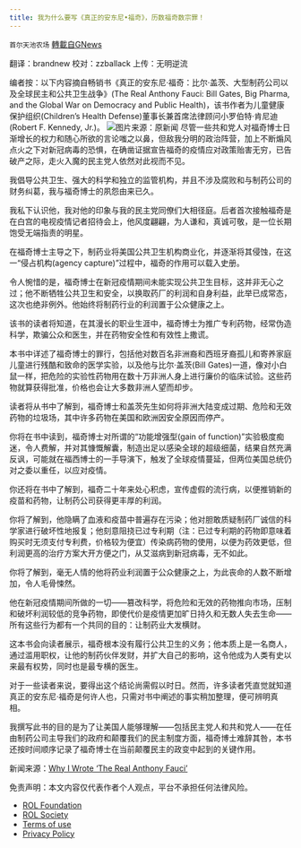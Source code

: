 ```yaml
---
title: 我为什么要写《真正的安东尼•福奇》，历数福奇数宗罪！
---
```

`首尔天池农场` [轉載自GNews](https://gnews.org/zh-hans/1764047/)

翻译：brandnew
校对：zzballack
上传：无明逆流

编者按：以下内容摘自畅销书《真正的安东尼·福奇：比尔·盖茨、大型制药公司以及全球民主和公共卫生战争》(The Real Anthony Fauci: Bill Gates, Big Pharma, and the Global War on Democracy and Public Health)，该书作者为儿童健康保护组织(Children’s Health Defense)董事长兼首席法律顾问小罗伯特·肯尼迪(Robert F. Kennedy, Jr.)。
![](https://assets.gnews.org/wp-content/uploads/2021/12/R23x417-1.jpg)图片来源：原新闻
尽管一些共和党人对福奇博士日渐增长的权力和随心所欲的言论嗤之以鼻，但敌我分明的政治阵营，加上不断煽风点火之下对新冠病毒的恐惧，在确凿证据宣告福奇的疫情应对政策贻害无穷，已告破产之际，走火入魔的民主党人依然对此视而不见。

我倡导公共卫生、强大的科学和独立的监管机构，并且不涉及腐败和与制药公司的财务纠葛，我与福奇博士的夙怨由来已久。

我私下认识他，我对他的印象与我的民主党同僚们大相径庭。后者首次接触福奇是在白宫的电视疫情记者招待会上，他风度翩翩，为人谦和，真诚可敬，是一位长期饱受无端指责的明星。

在福奇博士主导之下，制药业将美国公共卫生机构商业化，并逐渐将其侵蚀，在这一“侵占机构(agency capture)”过程中，福奇的作用可以载入史册。

令人惋惜的是，福奇博士在新冠疫情期间未能实现公共卫生目标，这并非无心之过；他不断牺牲公共卫生和安全，以换取药厂的利润和自身利益，此举已成常态，这次也绝非例外。他始终将制药行业的利润置于公众健康之上。

该书的读者将知道，在其漫长的职业生涯中，福奇博士为推广专利药物，经常伪造科学，欺骗公众和医生，并在药物安全性和有效性上撒谎。

本书中详述了福奇博士的罪行，包括他对数百名非洲裔和西班牙裔孤儿和寄养家庭儿童进行残酷和致命的医学实验，以及他与比尔·盖茨(Bill Gates)一道，像对小白鼠一样，把危险的实验性药物用在数十万非洲人身上进行廉价的临床试验。这些药物就算获得批准，价格也会让大多数非洲人望而却步。

读者将从书中了解到，福奇博士和盖茨先生如何将非洲大陆变成过期、危险和无效药物的垃圾场，其中许多药物在美国和欧洲因安全原因而停产。

你将在书中读到，福奇博士对所谓的“功能增强型(gain of function)”实验极度痴迷，令人费解，并对其慷慨解囊，制造出足以感染全球的超级细菌，结果自然充满反讽，可能就在福西博士的一手导演下，触发了全球疫情蔓延，但两位美国总统仍对之委以重任，以应对疫情。

你还将在书中了解到，福奇二十年来处心积虑，宣传虚假的流行病，以便推销新的疫苗和药物，让制药公司获得更丰厚的利润。

你将了解到，他隐瞒了血液和疫苗中普遍存在污染；他对胆敢质疑制药厂诚信的科学家进行破坏性地报复；他刻意阻挠已过专利期（注：已过专利期的药物即意味着购买时无须支付专利费，价格较为便宜）传染病药物的使用，以便为药效更低，但利润更高的治疗方案大开方便之门，从艾滋病到新冠病毒，无不如此。

你将了解到，毫无人情的他将药业利润置于公众健康之上，为此丧命的人数不断增加，令人毛骨悚然。

他在新冠疫情期间所做的一切——篡改科学，将危险和无效的药物推向市场，压制和破坏利润较低的竞争药物，即使代价是疫情更加旷日持久和无数人失去生命——所有这些行为都有一个共同的目的：让制药业大发横财。

这本书会向读者展示，福奇根本没有履行公共卫生的义务；他本质上是一名商人，通过滥用职权，让他的制药伙伴发财，并扩大自己的影响，这令他成为人类有史以来最有权势，同时也是最专横的医生。

对于一些读者来说，要得出这个结论尚需假以时日。然而，许多读者凭直觉就知道真正的安东尼·福奇是何许人也，只需对书中阐述的事实稍加整理，便可辨明真相。

我撰写此书的目的是为了让美国人能够理解——包括民主党人和共和党人——在任由制药公司主导我们的政府和颠覆我们的民主制度方面，福奇博士难辞其咎，本书还按时间顺序记录了福奇博士在当前颠覆民主的政变中起到的关键作用。

新闻来源：[Why I Wrote ‘The Real Anthony Fauci’](https://childrenshealthdefense.org/defender/jfk-jr-why-i-wrote-the-real-anthony-fauci/)

 

免责声明：本文内容仅代表作者个人观点，平台不承担任何法律风险。

- [ROL Foundation](https://rolfoundation.org/)
- [ROL Society](https://rolsociety.org/)
- [Terms of use](https://gnews.org/terms-of-use-3/)
- [Privacy Policy](https://gnews.org/privacy-policy/)
